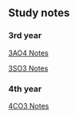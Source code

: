 ## Study notes

### 3rd year
[3AO4 Notes](3AO4/README.md)

[3SO3 Notes](3SO3/README.md)

### 4th year
[4CO3 Notes](4CO3/README.md)

